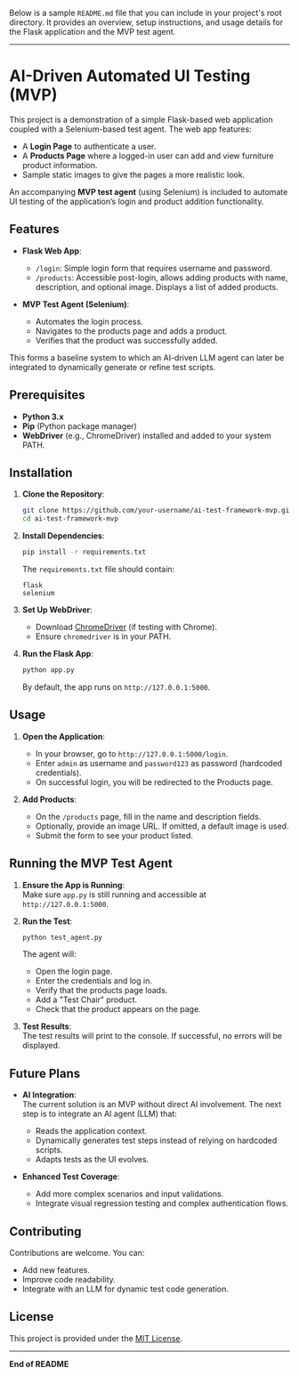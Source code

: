 Below is a sample `README.md` file that you can include in your project's root directory. It provides an overview, setup instructions, and usage details for the Flask application and the MVP test agent.

---

# AI-Driven Automated UI Testing (MVP)

This project is a demonstration of a simple Flask-based web application coupled with a Selenium-based test agent. The web app features:
- A **Login Page** to authenticate a user.
- A **Products Page** where a logged-in user can add and view furniture product information.
- Sample static images to give the pages a more realistic look.

An accompanying **MVP test agent** (using Selenium) is included to automate UI testing of the application’s login and product addition functionality.

## Features

- **Flask Web App**:
  - `/login`: Simple login form that requires username and password.
  - `/products`: Accessible post-login, allows adding products with name, description, and optional image. Displays a list of added products.
  
- **MVP Test Agent (Selenium)**:
  - Automates the login process.
  - Navigates to the products page and adds a product.
  - Verifies that the product was successfully added.

This forms a baseline system to which an AI-driven LLM agent can later be integrated to dynamically generate or refine test scripts.

## Prerequisites

- **Python 3.x**  
- **Pip** (Python package manager)
- **WebDriver** (e.g., ChromeDriver) installed and added to your system PATH.

## Installation

1. **Clone the Repository**:  
   ```bash
   git clone https://github.com/your-username/ai-test-framework-mvp.git
   cd ai-test-framework-mvp
   ```

2. **Install Dependencies**:  
   ```bash
   pip install -r requirements.txt
   ```
   
   The `requirements.txt` file should contain:
   ```
   flask
   selenium
   ```

3. **Set Up WebDriver**:
   - Download [ChromeDriver](https://chromedriver.chromium.org/downloads) (if testing with Chrome).
   - Ensure `chromedriver` is in your PATH.

4. **Run the Flask App**:  
   ```bash
   python app.py
   ```
   
   By default, the app runs on `http://127.0.0.1:5000`.

## Usage

1. **Open the Application**:
   - In your browser, go to `http://127.0.0.1:5000/login`.
   - Enter `admin` as username and `password123` as password (hardcoded credentials).
   - On successful login, you will be redirected to the Products page.

2. **Add Products**:
   - On the `/products` page, fill in the name and description fields.
   - Optionally, provide an image URL. If omitted, a default image is used.
   - Submit the form to see your product listed.

## Running the MVP Test Agent

1. **Ensure the App is Running**:  
   Make sure `app.py` is still running and accessible at `http://127.0.0.1:5000`.

2. **Run the Test**:
   ```bash
   python test_agent.py
   ```
   
   The agent will:
   - Open the login page.
   - Enter the credentials and log in.
   - Verify that the products page loads.
   - Add a "Test Chair" product.
   - Check that the product appears on the page.

3. **Test Results**:  
   The test results will print to the console. If successful, no errors will be displayed.

## Future Plans

- **AI Integration**:  
  The current solution is an MVP without direct AI involvement. The next step is to integrate an AI agent (LLM) that:
  - Reads the application context.
  - Dynamically generates test steps instead of relying on hardcoded scripts.
  - Adapts tests as the UI evolves.

- **Enhanced Test Coverage**:
  - Add more complex scenarios and input validations.
  - Integrate visual regression testing and complex authentication flows.

## Contributing

Contributions are welcome. You can:
- Add new features.
- Improve code readability.
- Integrate with an LLM for dynamic test code generation.

## License

This project is provided under the [MIT License](LICENSE).

---

**End of README**
